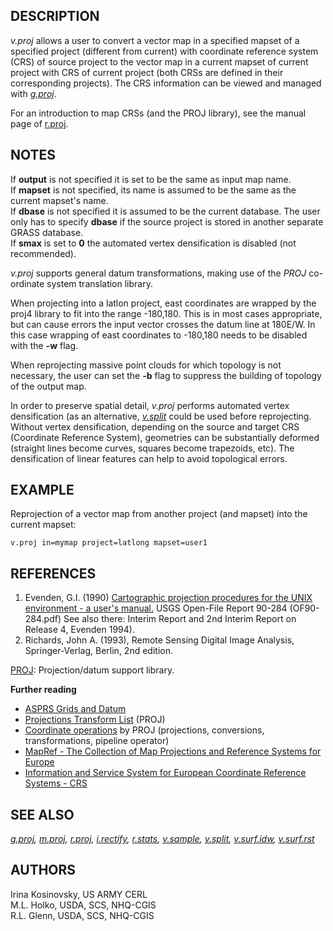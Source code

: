 ## DESCRIPTION

*v.proj* allows a user to convert a vector map in a specified mapset of
a specified project (different from current) with coordinate reference
system (CRS) of source project to the vector map in a current mapset of
current project with CRS of current project (both CRSs are defined in
their corresponding projects). The CRS information can be viewed and
managed with *[g.proj](g.proj.html)*.

For an introduction to map CRSs (and the PROJ library), see the manual
page of [r.proj](r.proj.html).

## NOTES

If **output** is not specified it is set to be the same as input map
name.\
If **mapset** is not specified, its name is assumed to be the same as
the current mapset\'s name.\
If **dbase** is not specified it is assumed to be the current database.
The user only has to specify **dbase** if the source project is stored
in another separate GRASS database.\
If **smax** is set to **0** the automated vertex densification is
disabled (not recommended).

*v.proj* supports general datum transformations, making use of the
*PROJ* co-ordinate system translation library.

When projecting into a latlon project, east coordinates are wrapped by
the proj4 library to fit into the range -180,180. This is in most cases
appropriate, but can cause errors the input vector crosses the datum
line at 180E/W. In this case wrapping of east coordinates to -180,180
needs to be disabled with the **-w** flag.

When reprojecting massive point clouds for which topology is not
necessary, the user can set the **-b** flag to suppress the building of
topology of the output map.

In order to preserve spatial detail, *v.proj* performs automated vertex
densification (as an alternative, *[v.split](v.split.html)* could be
used before reprojecting. Without vertex densification, depending on the
source and target CRS (Coordinate Reference System), geometries can be
substantially deformed (straight lines become curves, squares become
trapezoids, etc). The densification of linear features can help to avoid
topological errors.

## EXAMPLE

Reprojection of a vector map from another project (and mapset) into the
current mapset:

```
v.proj in=mymap project=latlong mapset=user1
```

## REFERENCES

1.  Evenden, G.I. (1990) [Cartographic projection procedures for the
    UNIX environment - a user\'s manual.](https://proj.org) USGS
    Open-File Report 90-284 (OF90-284.pdf) See also there: Interim
    Report and 2nd Interim Report on Release 4, Evenden 1994).
2.  Richards, John A. (1993), Remote Sensing Digital Image Analysis,
    Springer-Verlag, Berlin, 2nd edition.

[PROJ](https://proj.org): Projection/datum support library.

**Further reading**

-   [ASPRS Grids and
    Datum](https://www.asprs.org/asprs-publications/grids-and-datums)
-   [Projections Transform List](http://geotiff.maptools.org/proj_list/)
    (PROJ)
-   [Coordinate operations](https://proj.org/operations/index.html) by
    PROJ (projections, conversions, transformations, pipeline operator)
-   [MapRef - The Collection of Map Projections and Reference Systems
    for Europe](http://www.mapref.org)
-   [Information and Service System for European Coordinate Reference
    Systems - CRS](http://www.crs-geo.eu)

## SEE ALSO

*[g.proj](g.proj.html), [m.proj](m.proj.html), [r.proj](r.proj.html),
[i.rectify](i.rectify.html), [r.stats](r.stats.html),
[v.sample](v.sample.html), [v.split](v.split.html),
[v.surf.idw](v.surf.idw.html), [v.surf.rst](v.surf.rst.html)*

## AUTHORS

Irina Kosinovsky, US ARMY CERL\
M.L. Holko, USDA, SCS, NHQ-CGIS\
R.L. Glenn, USDA, SCS, NHQ-CGIS

